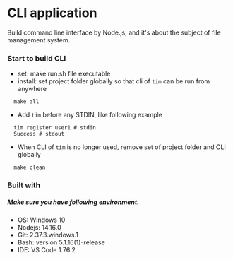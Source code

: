 # CLI application

Build command line interface by Node.js, and it's about the subject of file management system.

### Start to build CLI

- set: make run.sh file executable
- install: set project folder globally so that cli of `tim` can be run from anywhere

```
  make all
```

- Add `tim` before any STDIN, like following example

```
  tim register user1 # stdin
  Success # stdout
```

- When CLI of `tim` is no longer used, remove set of project folder and CLI globally

```
  make clean
```

### Built with

##### Make sure you have following environment.

- OS: Windows 10
- Nodejs: 14.16.0
- Git: 2.37.3.windows.1
- Bash: version 5.1.16(1)-release
- IDE: VS Code 1.76.2
